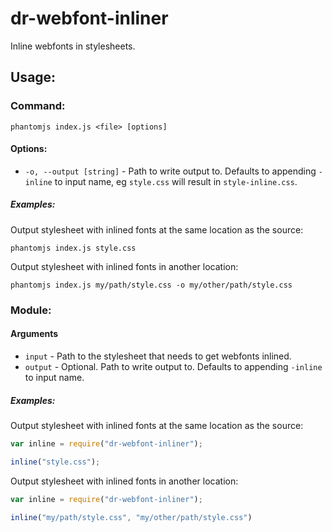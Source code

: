 dr-webfont-inliner
==================

Inline webfonts in stylesheets.


## Usage:

### Command:

```
phantomjs index.js <file> [options]
```

#### Options:

* `-o, --output [string]` - Path to write output to. Defaults to appending `-inline` to input name, eg `style.css` will result in `style-inline.css`.

##### Examples:

Output stylesheet with inlined fonts at the same location as the source:
```
phantomjs index.js style.css
```

Output stylesheet with inlined fonts in another location:
```
phantomjs index.js my/path/style.css -o my/other/path/style.css
```

### Module:

#### Arguments

* `input` - Path to the stylesheet that needs to get webfonts inlined.
* `output` - Optional. Path to write output to. Defaults to appending `-inline` to input name.

##### Examples:

Output stylesheet with inlined fonts at the same location as the source:

```javascript
var inline = require("dr-webfont-inliner");

inline("style.css");
```

Output stylesheet with inlined fonts in another location:

```javascript
var inline = require("dr-webfont-inliner");

inline("my/path/style.css", "my/other/path/style.css")
```
